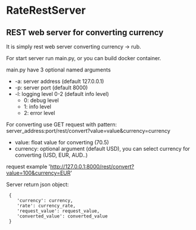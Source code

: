 # RateRestServer
## REST web server for converting currency

It is simply rest web server converting currency -> rub.

For start server run main.py, or you can build docker container. 

main.py have 3 optional named arguments
* -a: server address (default 127.0.0.1)
* -p: server port (default 8000)
* -l: logging level 0-2 (default info level)
  * 0: debug level
  * 1: info level
  * 2: error level

For converting use GET request with pattern: server_address:port/rest/convert?value=value&currency=currency
  * value: float value for converting (70.5)
  * currency: optional argument (default USD), you can select currency for converting (USD, EUR, AUD..)
  
 request example 'http://127.0.0.1:8000/rest/convert?value=100&currency=EUR'
 
 Server return json object:
``` 
 {
    'currency': currency,
    'rate': currency_rate,
    'request_value': request_value,
    'converted_value': converted_value
 } 
``` 
